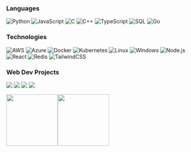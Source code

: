 
### Languages

![Python](https://img.shields.io/badge/-Python-000?&logo=Python)
![JavaScript](https://img.shields.io/badge/-JavaScript-000?&logo=JavaScript)
![C](https://img.shields.io/badge/-C-000?&logo=C)
![C++](https://img.shields.io/badge/-C++-000?&logo=c%2b%2b&logoColor=00599C)
![TypeScript](https://img.shields.io/badge/-TypeScript-000?&logo=TypeScript)
![SQL](https://img.shields.io/badge/-SQL-000?&logo=MySQL)
![Go](https://img.shields.io/badge/-Go-000?&logo=Go)

### Technologies

![AWS](https://img.shields.io/badge/-AWS-000?&logo=Amazon-AWS&logoColor=F90)
![Azure](https://img.shields.io/badge/-Azure-000?&logo=Microsoft-Azure)
![Docker](https://img.shields.io/badge/-Docker-000?&logo=Docker)
![Kubernetes](https://img.shields.io/badge/-Kubernetes-000?&logo=Kubernetes)
![Linux](https://img.shields.io/badge/-Linux-000?&logo=Linux)
![Windows](https://img.shields.io/badge/-Windows-000?&logo=Windows)
![Node.js](https://img.shields.io/badge/-Node.js-000?&logo=node.js)
![React](https://img.shields.io/badge/-React-000?&logo=React)
![Redis](https://img.shields.io/badge/-Redis-000?&logo=Redis)
![TailwindCSS](https://img.shields.io/badge/-Tailwind-000?&logo=tailwindcss)
<!-- ![TensorFlow](https://img.shields.io/badge/-TensorFlow-000?&logo=TensorFlow) -->

### Web Dev Projects

![](https://img.shields.io/badge/-🚧%20PPP%20Personal%20Professional%20Project%20Around%20Devops%20And%20Kubernetes-000)
![](https://img.shields.io/badge/-👁️%20INSAT's%20Techlens%20Club%20Website-000)
![](https://img.shields.io/badge/-🪙%20Siporty%20Tipping%20Platform-000)
![](https://img.shields.io/badge/-⚔️%20Participated%20in%20ACM's%20Battle%20Royale%20v1.0-000)

<img height="137px" src="https://github-readme-stats.vercel.app/api?username=adamlahbib&hide_title=true&hide_border=true&show_icons=true&include_all_commits=true&count_private=true&line_height=21&text_color=000&icon_color=000&bg_color=0,ea6161,ffc64d,fffc4d,52fa5a&theme=graywhite" /><!-- wi*quL3fcV --><img height="137px" src="https://github-readme-stats.vercel.app/api/top-langs/?username=adamalston&hide=html&hide_title=true&hide_border=true&layout=compact&langs_count=6&exclude_repo=comp426,Redventures-Movie-Quotes&text_color=000&icon_color=fff&bg_color=0,52fa5a,4dfcff,c64dff&theme=graywhite" />
